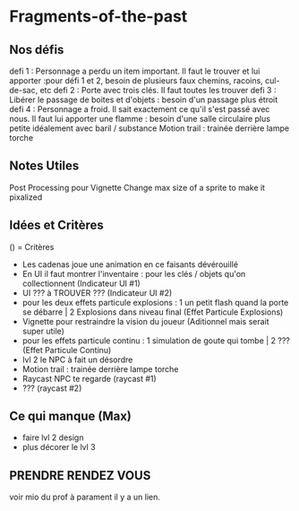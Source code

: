 # Fragments-of-the-past

## Nos défis
defi 1 : Personnage a perdu un item important. Il faut le trouver et lui apporter :pour défi 1 et 2, besoin de plusieurs faux chemins, racoins, cul-de-sac, etc
defi 2 : Porte avec trois clés. Il faut toutes les trouver
defi 3 : Libérer le passage de boites et d'objets : besoin d'un passage plus étroit
defi 4 : Personnage a froid. Il sait exactement ce qu'il s'est passé avec nous. Il faut lui apporter une flamme : besoin d'une salle circulaire plus petite idéalement avec baril / substance
Motion trail : trainée derrière lampe torche

## Notes Utiles
Post Processing pour Vignette
Change max size of a sprite to make it pixalized


## Idées et Critères
() = Critères
- Les cadenas joue une animation en ce faisants dévérouillé
- En UI il faut montrer l'inventaire : pour les clés / objets qu'on collectionnent (Indicateur UI #1)
- UI ??? à TROUVER ??? (Indicateur UI #2)
- pour les deux effets particule explosions : 1 un petit flash quand la porte se débarre | 2 Explosions dans niveau final (Effet Particule Explosions)
- Vignette pour restraindre la vision du joueur (Aditionnel mais serait super utile)
- pour les effets particule continu : 1 simulation de goute qui tombe | 2 ??? (Effet Particule Continu)
- lvl 2 le NPC à fait un désordre
- Motion trail : trainée derrière lampe torche 
- Raycast NPC te regarde (raycast #1)
- ??? (raycast #2)
 

## Ce qui manque (Max)
- faire lvl 2 design
- plus décorer le lvl 3


## PRENDRE RENDEZ VOUS 
voir mio du prof à parament il y a un lien.
